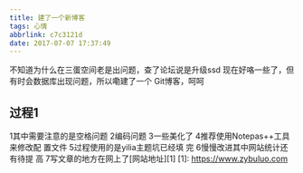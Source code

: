 ```yaml
---
title: 建了一个新博客
tags: 心情
abbrlink: c7c3121d
date: 2017-07-07 17:37:49
---
```

不知道为什么在三蛋空间老是出问题，查了论坛说是升级ssd
现在好咯一些了，但有时会数据库出现问题，所以嘞建了一个
Git博客，呵呵


## 过程1
 1其中需要注意的是空格问题
 2编码问题
 3一些美化了
 4推荐使用Notepas++工具来修改配  置文件
 5过程使用的是yilia主题坑已经填  完
 6慢慢改进其中网站统计还有待提  高
 7写文章的地方在网上了[网站地址][1]
[1]: https://www.zybuluo.com
